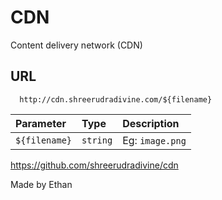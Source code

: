 
# CDN

Content delivery network (CDN)


## URL


```http
  http://cdn.shreerudradivine.com/${filename}
```

| Parameter | Type     | Description                |
| :-------- | :------- | :------------------------- |
| `${filename}` | `string` | Eg: `image.png` |


https://github.com/shreerudradivine/cdn

Made by Ethan
